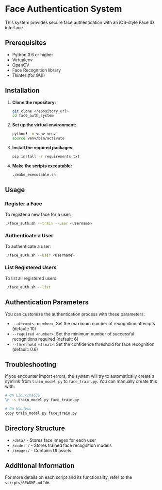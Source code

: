 # Face Authentication System

This system provides secure face authentication with an iOS-style Face ID interface.

## Prerequisites

- Python 3.6 or higher
- Virtualenv
- OpenCV
- Face Recognition library
- Tkinter (for GUI)

## Installation

1. **Clone the repository:**
   ```bash
   git clone <repository_url>
   cd face_auth_system
   ```

2. **Set up the virtual environment:**
   ```bash
   python3 -m venv venv
   source venv/bin/activate
   ```

3. **Install the required packages:**
   ```bash
   pip install -r requirements.txt
   ```

4. **Make the scripts executable:**
   ```bash
   ./make_executable.sh
   ```

## Usage

### Register a Face

To register a new face for a user:
```bash
./face_auth.sh --train --user <username>
```

### Authenticate a User

To authenticate a user:
```bash
./face_auth.sh --user <username>
```

### List Registered Users

To list all registered users:
```bash
./face_auth.sh --list
```

## Authentication Parameters

You can customize the authentication process with these parameters:

- `--attempts <number>`: Set the maximum number of recognition attempts (default: 10)
- `--required <number>`: Set the minimum number of successful recognitions required (default: 6)
- `--threshold <float>`: Set the confidence threshold for face recognition (default: 0.6)

## Troubleshooting

If you encounter import errors, the system will try to automatically create a symlink from `train_model.py` to `face_train.py`. You can manually create this with:

```bash
# On Linux/macOS
ln -s train_model.py face_train.py

# On Windows
copy train_model.py face_train.py
```

## Directory Structure

- `/data/` - Stores face images for each user
- `/models/` - Stores trained face recognition models
- `/images/` - Contains UI assets

## Additional Information

For more details on each script and its functionality, refer to the `scripts/README.md` file.
